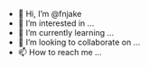 - 👋 Hi, I’m @fnjake
- 👀 I’m interested in ...
- 🌱 I’m currently learning ...
- 💞️ I’m looking to collaborate on ...
- 📫 How to reach me ...

<!---
fnjake/fnjake is a ✨ special ✨ repository because its `README.md` (this file) appears on your GitHub profile.
You can click the Preview link to take a look at your changes.
--->
